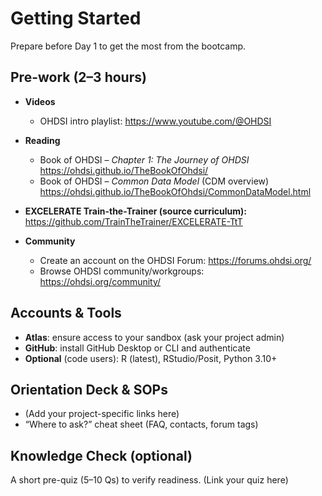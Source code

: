 # Getting Started

Prepare before Day 1 to get the most from the bootcamp.

## Pre-work (2–3 hours)

- **Videos**
  - OHDSI intro playlist: <https://www.youtube.com/@OHDSI>
- **Reading**
  - Book of OHDSI – *Chapter 1: The Journey of OHDSI*  
    <https://ohdsi.github.io/TheBookOfOhdsi/>
  - Book of OHDSI – *Common Data Model* (CDM overview)  
    <https://ohdsi.github.io/TheBookOfOhdsi/CommonDataModel.html>
 - **EXCELERATE Train-the-Trainer (source curriculum):**  
  https://github.com/TrainTheTrainer/EXCELERATE-TtT

- **Community**
  - Create an account on the OHDSI Forum: <https://forums.ohdsi.org/>
  - Browse OHDSI community/workgroups: <https://ohdsi.org/community/>

## Accounts & Tools

- **Atlas**: ensure access to your sandbox (ask your project admin)  
- **GitHub**: install GitHub Desktop or CLI and authenticate  
- **Optional** (code users): R (latest), RStudio/Posit, Python 3.10+

## Orientation Deck & SOPs

- (Add your project-specific links here)
- “Where to ask?” cheat sheet (FAQ, contacts, forum tags)

## Knowledge Check (optional)

A short pre-quiz (5–10 Qs) to verify readiness. (Link your quiz here)
